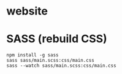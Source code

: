 # website

# SASS (rebuild CSS)
    npm install -g sass
    sass sass/main.scss:css/main.css
    sass --watch sass/main.scss:css/main.css

